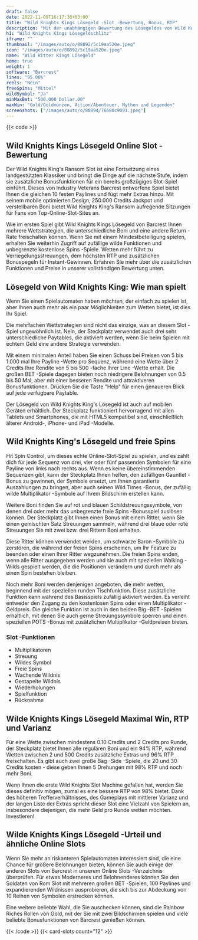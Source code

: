 ```yaml
---
draft: false
date: 2022-11-09T16:17:38+03:00
title: "Wild Knights Kings Lösegeld -Slot -Bewertung, Bonus, RTP"
description: "Mit der unabhängigen Bewertung des Lösegeldes von Wild Knights King aus Barcrest können Sie hier kostenlos oder echtes Geld spielen und hier einen Bonus erhalten!"
h1: "Wild Knights Kings Lösegeldschlitz"
iframe: ""
thumbnail: "/images/auto/o/88892/5c19aa520e.jpeg"
icon: "/images/auto/o/88892/5c19aa520e.jpeg"
name: "Wild Ritter Kings Lösegeld"
home: true
weight: 1
software: "Barcrest"
lines: "95.00%"
reels: "Nein"
freeSpins: "Mittel"
wildSymbol: "Ja"
minMaxBet: "500.000 Dollar.00"
maxWin: "Gold/Goldmünzen, Action/Abenteuer, Mythen und Legenden"
screenshots: ["/images/auto/o/88894/76688c9091.jpeg"]
---
```


{{< code >}}<h2>Wild Knights Kings Lösegeld Online Slot -Bewertung</h2><p>Der Wild Knights King's Ransom Slot ist eine Fortsetzung eines landgestützten Klassiker und bringt die Dinge auf die nächste Stufe, indem sie zusätzliche Bonusfunktionen für ein bereits großzügiges Slot-Spiel einführt. Dieses von Industry Veterans Barcrest entworfene Spiel bietet Ihnen die gleichen 10 festen Paylines und fügt mehr Extras hinzu. Mit seinem mobile optimierten Design, 250.000 Credits Jackpot und verstellbaren Boni bietet Wild Knights King's Ransom aufregende Sitzungen für Fans von Top-Online-Slot-Sites an.</p><p>Wie im ersten Spiel gibt Wild Knights Kings Lösegeld von Barcrest Ihnen mehrere Wettstrategien, die unterschiedliche Boni und eine andere Return -Rate freischalten können. Wenn Sie mit einem Mindestbeteiligung spielen, erhalten Sie weiterhin Zugriff auf zufällige wilde Funktionen und unbegrenzte kostenlose Spins -Spiele. Wetten mehr führt zu Verriegelungsstreuungen, dem höchsten RTP und zusätzlichen Bonuspegeln für Instant-Gewinnen.  Erfahren Sie mehr über die zusätzlichen Funktionen und Preise in unserer vollständigen Bewertung unten.</p><h2>Lösegeld von Wild Knights King: Wie man spielt</h2><p>Wenn Sie einen Spielautomaten haben möchten, der einfach zu spielen ist, aber Ihnen auch mehr als ein paar Möglichkeiten zum Wetten bietet, ist dies Ihr Spiel.</p><p>Die mehrfachen Wettstrategien sind nicht das einzige, was an diesem Slot -Spiel ungewöhnlich ist. Nein, der Steckplatz verwendet auch drei sehr unterschiedliche Paytables, die aktiviert werden, wenn Sie beim Spielen mit echtem Geld eine andere Strategie verwenden.</p><p>Mit einem minimalen Anteil haben Sie einen Schuss bei Preisen von 5 bis 1.000 mal Ihre Payline -Wette pro Sequenz, während eine Wette über 2 Credits Ihre Rendite von 5 bis 500 -fache Ihrer Line -Wette erhält. Die großen BET -Spiele dagegen bieten noch niedrigere Belohnungen von 0.5 bis 50 Mal, aber mit einer besseren Rendite und attraktiveren Bonusfunktionen. Drücken Sie die Taste "Help" für einen genaueren Blick auf jede verfügbare Paytable.</p><p>Der Lösegeld von Wild Knights King's Lösegeld ist auch auf mobilen Geräten erhältlich. Der Steckplatz funktioniert hervorragend mit allen Tablets und Smartphones, die mit HTML5 kompatibel sind, einschließlich älterer Android-, iPhone- und iPad -Modelle.</p><h2>Wild Knights King's Lösegeld und freie Spins</h2><p>Hit Spin Control, um dieses echte Online-Slot-Spiel zu spielen, und es zahlt dich für jede Sequenz von drei, vier oder fünf passenden Symbolen für eine Payline von links nach rechts aus. Wenn es keine übereinstimmenden Sequenzen gibt, kann der Steckplatz Ihnen helfen, den zufälligen Gauntlet -Bonus zu gewinnen, der Symbole ersetzt, um Ihnen garantierte Auszahlungen zu bringen, aber auch seinen Wild Times -Bonus, der zufällig wilde Multiplikator -Symbole auf Ihrem Bildschirm erstellen kann.</p><p>Weitere Boni finden Sie auf rot und blauen Schildstreuungssymbole, von denen drei oder mehr das unbegrenzte freie Spins -Bonusspiel auslösen können. Der Steckplatz gibt Ihnen einen Bonus mit einem Ritter, wenn Sie einen gemischten Satz Streuungen sammeln, während drei blaue oder rote Streuungen Sie mit zwei bzw. drei Rittern Boni erhalten.</p><p>Diese Ritter können verwendet werden, um schwarze Baron -Symbole zu zerstören, die während der freien Spins erscheinen, um Ihr Feature zu beenden oder einen Ihrer Ritter wegzunehmen. Die freien Spins enden, wenn alle Ritter ausgegeben werden und sie auch mit speziellen Walking -Wilds gespielt werden, die die Positionen verändern und durch mehr als einen Spin bestehen bleiben.</p><p>Noch mehr Boni werden denjenigen angeboten, die mehr wetten, beginnend mit der speziellen runden Tischfunktion. Diese zusätzliche Funktion kann während des Basisspiels zufällig aktiviert werden. Es verleiht entweder den Zugang zu den kostenlosen Spins oder einen Multiplikator -Geldpreis. Die gleiche Funktion ist auch in den beiden Big -BET -Spielen erhältlich, mit denen Sie auch gerne Streuungssymbole sperren und einen speziellen POTS -Bonus mit zusätzlichen Multiplikator -Geldpreisen bieten.</p><h3>
Slot -Funktionen</h3><ul>
<li></span>
Multiplikatoren</li>
<li></span>
Streuung</li>
<li></span>
Wildes Symbol</li>
<li></span>
Freie Spins</li>
<li></span>
Wachende Wildnis</li>
<li></span>
Gestapelte Wildnis</li>
<li></span>
Wiederholungen</li>
<li></span>
Spielfunktion</li>
<li></span>
Rücknahme</li></ul><h2>Wilde Knights Kings Lösegeld Maximal Win, RTP und Varianz</h2><p>Für eine Wette zwischen mindestens 0.10 Credits und 2 Credits pro Runde, der Steckplatz bietet Ihnen alle regulären Boni und ein 94% RTP, während Wetten zwischen 2 und 500 Credits zusätzliche Extras und 96% RTP freischalten. Es gibt auch zwei große Bag -Side -Spiele, die 20 und 30 Credits kosten - diese geben Ihnen 5 Drehungen mit 98% RTP und noch mehr Boni.</p><p>Wenn Ihnen die erste Wild Knights Slot Machine gefallen hat, werden Sie dieses definitiv mögen, zumal es eine bessere RTP von 98% bietet. Dank des höheren Trefferverhältnisses, des Gameplays mit mittlerer Varianz und der langen Liste der Extras spricht dieser Slot eine Vielzahl von Spielern an, insbesondere diejenigen, die mehr Geld pro Runde wetten möchten. Investieren!</p><h2>Wilde Knights Kings Lösegeld -Urteil und ähnliche Online Slots</h2><p>Wenn Sie mehr an riskanteren Spielautomaten interessiert sind, die eine Chance für größere Belohnungen bieten, können Sie auch einige der anderen Slots von Barcrest in unserem Online Slots -Verzeichnis überprüfen. Für etwas Moderneres und Belohnenderes können Sie den Soldaten von Rom Slot mit mehreren großen BET -Spielen, 100 Paylines und expandierenden Wildnissen ausprobieren, die sich bis zur Abdeckung von 10 Reihen von Symbolen erstrecken können.</p><p>Eine weitere beliebte Wahl, die Sie auschecken können, sind die Rainbow Riches Rollen von Gold, mit der Sie mit zwei Bildschirmen spielen und viele beliebte Bonusfunktionen von Barcrest genießen können.</p>{{< /code >}}
 {{< card-slots count="12" >}}